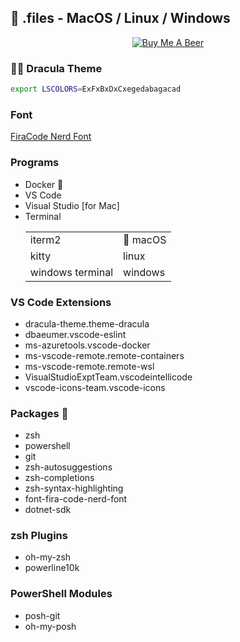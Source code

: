 
## 🔧 .files - MacOS / Linux / Windows

<p align="center">
<a href="https://www.buymeacoffee.com/jknopp" target="_blank"><img src="https://www.buymeacoffee.com/assets/img/custom_images/orange_img.png" alt="Buy Me A Beer" style="height: auto !important;width: auto !important;"></a>
</p>

### :vampire_man: Dracula Theme
```sh
export LSCOLORS=ExFxBxDxCxegedabagacad
```

### Font
[FiraCode Nerd Font](https://github.com/ryanoasis/nerd-fonts/tree/master/patched-fonts/FiraCode)

### Programs
* Docker :whale:
* VS Code
* Visual Studio [for Mac]
* Terminal <table>
            <tr>
              <td>iterm2</td>
              <td>:beer: macOS</td>
            </tr>
            <tr>
              <td>kitty</td>
              <td>linux</td>
            </tr>
            <tr>
              <td>windows terminal</td>
              <td>windows</td>
            </tr>
          </table>

### VS Code Extensions
* dracula-theme.theme-dracula
* dbaeumer.vscode-eslint
* ms-azuretools.vscode-docker
* ms-vscode-remote.remote-containers
* ms-vscode-remote.remote-wsl
* VisualStudioExptTeam.vscodeintellicode
* vscode-icons-team.vscode-icons

### Packages :beer:
* zsh
* powershell
* git
* zsh-autosuggestions
* zsh-completions
* zsh-syntax-highlighting
* font-fira-code-nerd-font
* dotnet-sdk

### zsh Plugins
* oh-my-zsh
* powerline10k
    
### PowerShell Modules
* posh-git
* oh-my-posh
